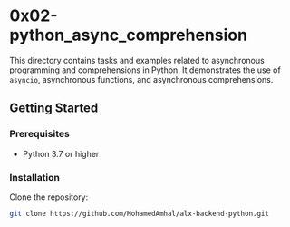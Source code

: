 # 0x02-python_async_comprehension

This directory contains tasks and examples related to asynchronous programming and comprehensions in Python. It demonstrates the use of `asyncio`, asynchronous functions, and asynchronous comprehensions.


## Getting Started

### Prerequisites

- Python 3.7 or higher

### Installation

Clone the repository:

```sh
git clone https://github.com/MohamedAmhal/alx-backend-python.git
